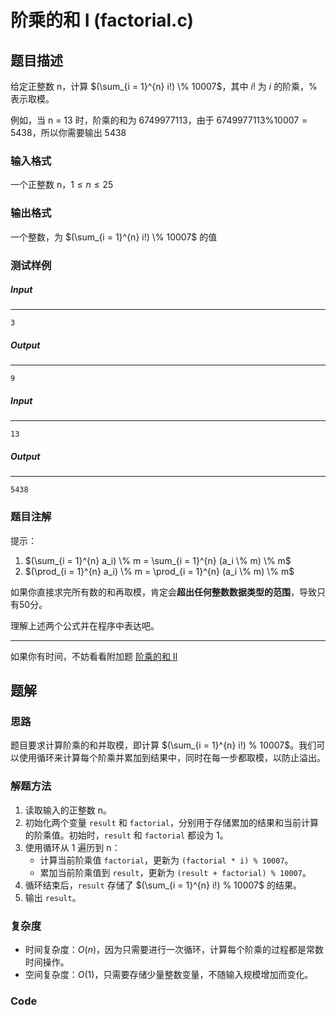 # 阶乘的和 Ⅰ (factorial.c)

## 题目描述

给定正整数 n，计算 $(\sum_{i = 1}^{n} i!) \% 10007$，其中 $i!$ 为 $i$ 的阶乘，%表示取模。

例如，当 n = 13 时，阶乘的和为 6749977113，由于 $6749977113 \% 10007 = 5438$，所以你需要输出 5438

### 输入格式

一个正整数 n，$1 \leq n \leq 25$

### 输出格式

一个整数，为 $(\sum_{i = 1}^{n} i!) \% 10007$ 的值

### 测试样例

##### Input

------

```
3
```

##### Output

------

```
9
```

##### Input

------

```
13
```

##### Output

------

```
5438
```

### 题目注解

提示：

1. $(\sum_{i = 1}^{n} a_i) \% m = \sum_{i = 1}^{n} (a_i \% m) \% m$
2. $(\prod_{i = 1}^{n} a_i) \% m = \prod_{i = 1}^{n} (a_i \% m) \% m$

如果你直接求完所有数的和再取模，肯定会**超出任何整数数据类型的范围**，导致只有50分。

理解上述两个公式并在程序中表达吧。

------

如果你有时间，不妨看看附加题 [阶乘的和 Ⅱ](https://oj.cpl.icu/contest/5/problem/20)



## 题解 

### 思路  

题目要求计算阶乘的和并取模，即计算 $(\sum_{i = 1}^{n} i!) % 10007$。我们可以使用循环来计算每个阶乘并累加到结果中，同时在每一步都取模，以防止溢出。  

### 解题方法  

1. 读取输入的正整数 n。
2. 初始化两个变量 `result` 和 `factorial`，分别用于存储累加的结果和当前计算的阶乘值。初始时，`result` 和 `factorial` 都设为 1。
3. 使用循环从 1 遍历到 n：
   - 计算当前阶乘值 `factorial`，更新为 `(factorial * i) % 10007`。
   - 累加当前阶乘值到 `result`，更新为 `(result + factorial) % 10007`。
4. 循环结束后，`result` 存储了 $(\sum_{i = 1}^{n} i!) % 10007$ 的结果。
5. 输出 `result`。

 ### 复杂度    

- 时间复杂度：$O(n)$，因为只需要进行一次循环，计算每个阶乘的过程都是常数时间操作。
- 空间复杂度：$O(1)$，只需要存储少量整数变量，不随输入规模增加而变化。

 ### Code

```c

```

